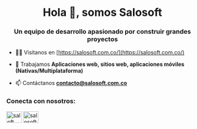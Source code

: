 <h1 align="center">Hola 👋, somos Salosoft</h1>
<h3 align="center">Un equipo de desarrollo apasionado por construir grandes proyectos</h3>

- 👨‍💻 Visítanos en [https://salosoft.com.co/](https://salosoft.com.co/)

- 🚀 Trabajamos **Aplicaciones web, sitios web, aplicaciones móviles (Nativas/Multiplataforma)**

- 📫 Contáctanos **contacto@salosoft.com.co**

<h3 align="left">Conecta con nosotros:</h3>
<p align="left">
<a href="https://www.linkedin.com/company/salosoft" target="blank"><img align="center" src="https://raw.githubusercontent.com/rahuldkjain/github-profile-readme-generator/master/src/images/icons/Social/linked-in-alt.svg" alt="saloft" height="30" width="40" /></a>
<a href="https://www.instagram.com/salosoft_/" target="blank"><img align="center" src="https://raw.githubusercontent.com/rahuldkjain/github-profile-readme-generator/master/src/images/icons/Social/instagram.svg" alt="salosoft_" height="30" width="40" /></a>
</p>
